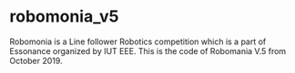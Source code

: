 # robomonia_v5
Robomonia is a Line follower Robotics competition which is a part of Essonance organized by IUT EEE. This is the code of Robomania V.5 from October 2019. 
